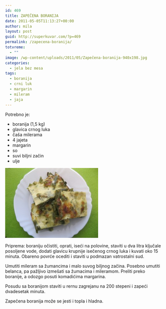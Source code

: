 ```yaml
---
id: 469
title: ZAPEČENA BORANIJA
date: 2011-05-05T11:13:27+00:00
author: mila
layout: post
guid: http://superkuvar.com/?p=469
permalink: /zapecena-boranija/
totvreme:
  - ""
image: /wp-content/uploads/2011/05/Zapečena-boranija-940x198.jpg
categories:
  - jela bez mesa
tags:
  - boranija
  - crni luk
  - margarin
  - mileram
  - jaja
---
```

Potrebno je:

  * boranija (1,5 kg)
  * glavica crnog luka
  * čaša milerama
  * 4 jajeta
  * margarin
  * so
  * suvi biljni začin
  * ulje

<img class="alignnone size-medium wp-image-2514" title="Zapečena boranija" src="/wp-content/uploads/2011/05/Zapečena-boranija1-300x225.jpg" alt="" width="300" height="225" /> 

Priprema: boraniju očistiti, oprati, iseći na polovine, staviti u dva litra ključale posoljene vode, dodati glavicu krupnije isečenog crnog luka i kuvati oko 15 minuta. Obareno povrće ocediti i staviti u podmazan vatrostalni sud.

Umutiti mileram sa žumancima i malo suvog biljnog začina. Posebno umutiti belanca, pa pažljivo izmešati sa žumacima i mileramom. Preliti preko boranije, a odozgo posuti komadićima margarina.

Posudu sa boranijom staviti u rernu zagrejanu na 200 stepeni i zapeći dvadesetak minuta.

Zapečena boranija može se jesti i topla i hladna.